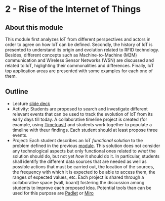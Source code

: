 # 2 - Rise of the Internet of Things

## About this module
This module first analyzes IoT from different perspectives and actors in order to agree on how IoT can be defined. Secondly, the history of IoT is presented to understand its origin and evolution related to RFID technology. Besides, different concepts such as Machine-to-Machine (M2M) communication and Wireless Sensor Networks (WSN) are discussed and related to IoT, higlighting their commonalities and differences. Finally, IoT top application areas are presented with some examples for each one of them.

## Outline
* Lecture [slide deck](https://github.com/neon-iot/iotfundamentals/blob/main/slides/2-Overview.pdf)
* Activity: Students are proposed to search and investigate different relevant events that can be used to track the evolution of IoT from its early days till today. A collaborative timeline project is created (for example, using [Timetoast](https://www.timetoast.com)) and students work together to populate a timeline with theur findings. Each student should at least propose three events.
* Project: Each student describes an IoT *functional solution* to the problem defined in the previous [module](https://github.com/neon-iot/iotfundamentals/tree/main/1-module). This solution does not consider any technological aspects but only functional ones related to *what* the solution should do, but not yet *how* it should do it. In particular, students shall identify the different data sources that are needed as well as possible actions that must be carried out, the location of the sources, the frequency with which it is expected to be able to access them, the ranges of expected values, etc. Each project is shared through a collaborative space (wall, board) fostering the discussion among students to improve each proposed idea. Potential tools than can be used for this purpose are [Padlet](https://padlet.com) or [Miro](https://miro.com)
